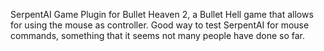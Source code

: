SerpentAI Game Plugin for Bullet Heaven 2, a Bullet Hell game that allows for using the mouse as controller.
Good way to test SerpentAI for mouse commands, something that it seems not many people have done so far.
